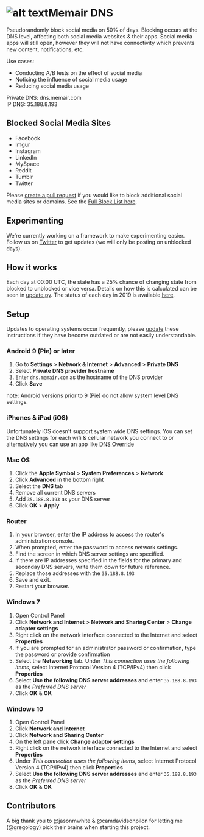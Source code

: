 # ![alt text](https://github.com/memair/dns/raw/master/Memair%20DNS%20logo.png "Memair Logo")Memair DNS

Pseudorandomly block social media on 50% of days. Blocking occurs at the DNS level, affecting both social media websites & their apps. Social media apps will still open, however they will not have connectivity which prevents new content, notifications, etc.

Use cases:
 * Conducting A/B tests on the effect of social media
 * Noticing the influence of social media usage
 * Reducing social media usage

Private DNS: dns.memair.com  
IP DNS: 35.188.8.193

## Blocked Social Media Sites

 * Facebook
 * Imgur
 * Instagram
 * LinkedIn
 * MySpace
 * Reddit
 * Tumblr
 * Twitter

Please [create a pull request](https://github.com/memair/dns/edit/master/block.list) if you would like to block additional social media sites or domains. See the [Full Block List here](https://github.com/memair/dns/blob/master/block.list).

## Experimenting

We're currently working on a framework to make experimenting easier. Follow us on [Twitter](https://twitter.com/memair) to get updates (we will only be posting on unblocked days).

## How it works

Each day at 00:00 UTC, the state has a 25% chance of changing state from blocked to unblocked or vice versa. Details on how this is calculated can be seen in [update.py](https://github.com/memair/dns/blob/master/update.py). The status of each day in 2019 is available [here](https://github.com/memair/dns/blob/master/DAILY_STATUS.md).

## Setup

Updates to operating systems occur frequently, please [update](https://github.com/memair/dns/edit/master/README.md) these instructions if they have become outdated or are not easily understandable.

### Android 9 (Pie) or later

 1. Go to **Settings** > **Network & Internet** > **Advanced** > **Private DNS**
 2. Select **Private DNS provider hostname**
 3. Enter `dns.memair.com` as the hostname of the DNS provider
 4. Click **Save**

note: Android versions prior to 9 (Pie) do not allow system level DNS settings.

### iPhones & iPad (iOS)

Unfortunately iOS doesn't support system wide DNS settings. You can set the DNS settings for each wifi & cellular network you connect to or alternatively you can use an app like [DNS Override](https://itunes.apple.com/us/app/dns-override/id1060830093?mt=8)

### Mac OS

1. Click the **Apple Symbol** > **System Preferences** > **Network**
2. Click **Advanced** in the bottom right
3. Select the **DNS** tab
4. Remove all current DNS servers
5. Add `35.188.8.193` as your DNS server
6. Click **OK** > **Apply**

### Router

1. In your browser, enter the IP address to access the router's administration console.
2. When prompted, enter the password to access network settings.
3. Find the screen in which DNS server settings are specified.
4. If there are IP addresses specified in the fields for the primary and seconday DNS servers, write them down for future reference.
5. Replace those addresses with the `35.188.8.193`
6. Save and exit.
7. Restart your browser.

### Windows 7

1. Open Control Panel
2. Click **Network and Internet** > **Network and Sharing Center** > **Change adapter settings**
3. Right click on the network interface connected to the Internet and select **Properties**
4. If you are prompted for an administrator password or confirmation, type the password or provide confirmation
5. Select the **Networking** tab. Under *This connection uses the following items*, select Internet Protocol Version 4 (TCP/IPv4) then click **Properties**
6. Select **Use the following DNS server addresses** and enter `35.188.8.193` as the *Preferred DNS server*
7. Click **OK** & **OK**

### Windows 10

1. Open Control Panel
2. Click **Network and Internet**
3. Click **Network and Sharing Center**
4. On the left pane click **Change adaptor settings**
5. Right click on the network interface connected to the Internet and select **Properties**
6. Under *This connection uses the following items*, select Internet Protocol Version 4 (TCP/IPv4) then click **Properties**
7. Select **Use the following DNS server addresses** and enter `35.188.8.193` as the *Preferred DNS server*
8. Click **OK** & **OK**

## Contributors

A big thank you to @jasonmwhite & @camdavidsonpilon for letting me (@gregology) pick their brains when starting this project.
